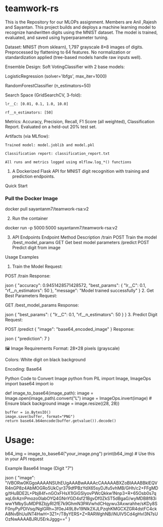 # teamwork-rs
This is the Repository for our MLOPs assignment. Members are Anil ,Rajesh and Sayantan.
This project builds and deploys a machine learning model to recognize handwritten digits using the MNIST dataset. The model is trained, evaluated, and saved using hyperparameter tuning. 


Dataset: MNIST (from sklearn), 1,797 grayscale 8×8 images of digits. Preprocessed by flattening to 64 features. No normalization or standardization applied (tree-based models handle raw inputs well).

Ensemble Design: Soft VotingClassifier with 2 base models:

LogisticRegression (solver='lbfgs', max_iter=1000)

RandomForestClassifier (n_estimators=50)

Search Space (GridSearchCV, 3-fold):

    lr__C: [0.01, 0.1, 1.0, 10.0]

    rf__n_estimators: [50]

Metrics: Accuracy, Precision, Recall, F1 Score (all weighted), Classification Report. Evaluated on a held-out 20% test set.

Artifacts (via MLflow):

    Trained model: model.joblib and model.pkl

    Classification report: classification_report.txt

    All runs and metrics logged using mlflow.log_*() functions

1. A Dockerized Flask API for MNIST digit recognition with training and prediction endpoints.

 Quick Start

### Pull the Docker Image

 docker pull sayantanm7/teamwork-rsa:v2 



2. Run the container

docker run -p 5000:5000 sayantanm7/teamwork-rsa:v2 

3. API Endpoints
Endpoint	        Method	Description
/train	            POST	Train the model
/best_model_params	GET	    Get best model parameters
/predict	        POST	Predict digit from image


Usage Examples
1. Train the Model
Request:


POST /train
Response:

json
{
    "accuracy": 0.9451428571428572,
    "best_params": {
        "lr__C": 0.1,
        "rf__n_estimators": 50
    },
    "message": "Model trained successfully"
}
2. Get Best Parameters
Request:


GET /best_model_params
Response:

json
{
    "best_params": {
        "lr__C": 0.1,
        "rf__n_estimators": 50
    }
}
3. Predict Digit
Request:


POST /predict
{
    "image": "base64_encoded_image"
}
Response:

json
{
    "prediction": 7
}




🖼️ Image Requirements
Format: 28×28 pixels (grayscale)

Colors: White digit on black background

Encoding: Base64

Python Code to Convert Image
python
from PIL import Image, ImageOps
import base64
import io

def image_to_base64(image_path):
    image = Image.open(image_path).convert("L")
    image = ImageOps.invert(image)  # Ensure black background
    image = image.resize((28, 28))
    
    buffer = io.BytesIO()
    image.save(buffer, format="PNG")
    return base64.b64encode(buffer.getvalue()).decode()

# Usage:
b64_img = image_to_base64("your_image.png")
print(b64_img)  # Use this in your API request


Example Base64 Image (Digit "7")



json
{
    "image": "iVBORw0KGgoAAAANSUhEUgAAABwAAAAcCAAAAABXZoBIAAABBklEQVR4nGP8z4AbMOGRo5UkCyr379dfPBzYdX65syDJfu5vhMB/GHh/c2+FFgMDg/tHuBDE2L+Pbj84f+nGOxFHsX1IGiGSlyovPWcQkkw1Nnp3+R+65Osb0s7qxqL6rAznPmozo0labOYQ4GNnYGD4sf21BgvDf0ZkST5dBgaG/wyMDB8f83iwwYMbySuMDP8ZbjyRl2fE7k9GhmN3PAVwhdCHqywu3Axwrahhe/sKDy8SF0nyPyPDlVsq/NglGRh+3f0eJ49L8v19Nlk2XJLPzqhKMGCXZGR4dstFC4ckA8NvBhUulNT4HwH+3Z1+/T8yYERS+Z+RARWghNB/iNUIV5Cd4gHvI3N7sUOzNwAAAABJRU5ErkJggg=="
}

